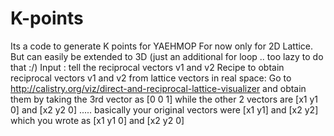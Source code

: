# K-points
Its a code to generate K points for YAEHMOP
For now only for 2D Lattice. But can easily be extended to 3D (just an additional for loop .. too lazy to do that :/)
Input : tell the reciprocal vectors v1 and v2 
Recipe to obtain reciprocal vectors v1 and v2 from lattice vectors in real space: Go to http://calistry.org/viz/direct-and-reciprocal-lattice-visualizer and obtain them by taking the 3rd vector as [0 0 1] while the other 2 vectors are [x1 y1 0] and [x2 y2 0] ..... basically your original vectors were [x1 y1] and  [x2 y2] which you wrote as [x1 y1 0] and [x2 y2 0]  
